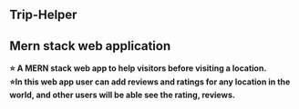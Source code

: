 ## Trip-Helper

## Mern stack web application

**⭐ A MERN stack web app to help visitors before visiting a location.** <br/>
**⭐In this web app user can add reviews and ratings for any location in the world, and other users will be able see the rating, reviews.**
